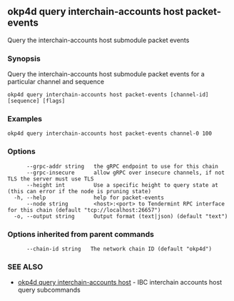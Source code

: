 ## okp4d query interchain-accounts host packet-events

Query the interchain-accounts host submodule packet events

### Synopsis

Query the interchain-accounts host submodule packet events for a particular channel and sequence

```
okp4d query interchain-accounts host packet-events [channel-id] [sequence] [flags]
```

### Examples

```
okp4d query interchain-accounts host packet-events channel-0 100
```

### Options

```
      --grpc-addr string   the gRPC endpoint to use for this chain
      --grpc-insecure      allow gRPC over insecure channels, if not TLS the server must use TLS
      --height int         Use a specific height to query state at (this can error if the node is pruning state)
  -h, --help               help for packet-events
      --node string        <host>:<port> to Tendermint RPC interface for this chain (default "tcp://localhost:26657")
  -o, --output string      Output format (text|json) (default "text")
```

### Options inherited from parent commands

```
      --chain-id string   The network chain ID (default "okp4d")
```

### SEE ALSO

* [okp4d query interchain-accounts host](okp4d_query_interchain-accounts_host.md)	 - IBC interchain accounts host query subcommands

